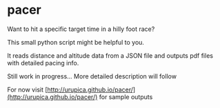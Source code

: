 # pacer

Want to hit a specific target time in a hilly foot race?

This small python script might be helpful to you.

It reads distance and altitude data from a JSON file and outputs pdf files with detailed pacing info.

Still work in progress... More detailed description will follow

For now visit [http://urupica.github.io/pacer/](http://urupica.github.io/pacer/) for sample outputs
